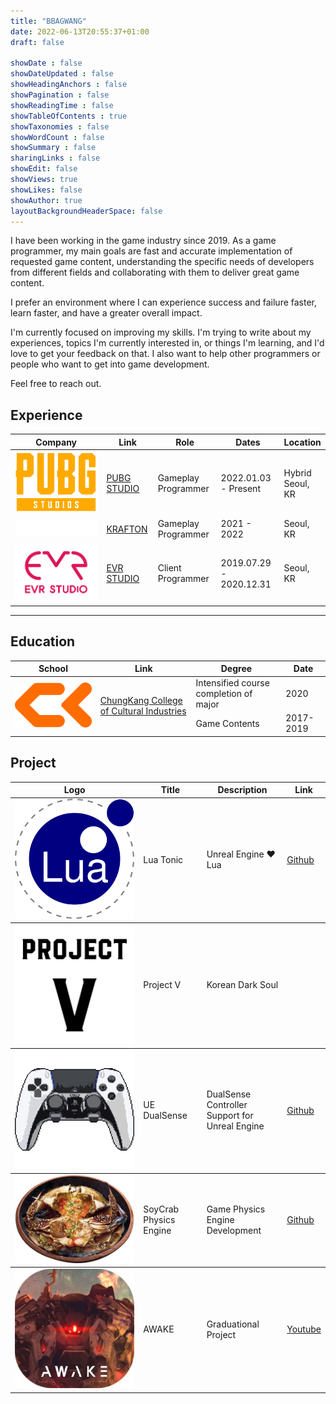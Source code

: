 ```yaml
---
title: "BBAGWANG"
date: 2022-06-13T20:55:37+01:00
draft: false

showDate : false
showDateUpdated : false
showHeadingAnchors : false
showPagination : false
showReadingTime : false
showTableOfContents : true
showTaxonomies : false 
showWordCount : false
showSummary : false
sharingLinks : false
showEdit: false
showViews: true
showLikes: false
showAuthor: true
layoutBackgroundHeaderSpace: false
---
```


I have been working in the game industry since 2019. As a game programmer, my main goals are fast and accurate implementation of requested game content, understanding the specific needs of developers from different fields and collaborating with them to deliver great game content.

I prefer an environment where I can experience success and failure faster, learn faster, and have a greater overall impact.

I'm currently focused on improving my skills. I'm trying to write about my experiences, topics I'm currently interested in, or things I'm learning, and I'd love to get your feedback on that. I also want to help other programmers or people who want to get into game development.

Feel free to reach out.

## Experience

<table>
    <thead>
        <tr>
            <th>Company</th>
            <th>Link</th>
            <th>Role</th>
            <th>Dates</th>
            <th>Location</th>
        </tr>
    </thead>
    <tbody>
        <tr>
            <td><img class="customEntitityLogo" src="PUBG_STUDIO.png"/></td>
            <td><a href="https://www.pubg.com/" target="_blank">PUBG STUDIO</a></td>
            <td>Gameplay Programmer</td>
            <td>2022.01.03 - Present</td>
            <td>Hybrid</br> Seoul, KR</td>
        </tr>
        <tr>
            <td><img class="customEntitityLogo" src="KRAFTON.png"/></td>
            <td><a href="https://krafton.com" target="_blank">KRAFTON</a></td>
            <td>Gameplay Programmer</td>
            <td>2021 - 2022</td>
            <td>Seoul, KR</td>
        </tr>
        <tr>
            <td rowspan=3><img class="customEntitityLogo" src="EVR.png"/></td>
            <td rowspan=3><a href="https://evrstudio.com/" target="_blank">EVR STUDIO</a></td>
			<td>Client Programmer</td>
            <td>2019.07.29 - 2020.12.31</td>
            <td>Seoul, KR</td>
        </tr>
    </tbody>
</table>

---

## Education

<table>
    <thead>
        <tr>
            <th>School</th>
            <th>Link</th>
            <th>Degree</th>
            <th>Date</th>
        </tr>
    </thead>
    <tbody>
        <tr>
            <td rowspan=4><img class="customEntitityLogo" src="CK.png"/></td>
            <td rowspan=4><a href="https://www.ck.ac.kr" target="_blank">ChungKang College of Cultural Industries</a></td>
        </tr>
        <tr>
            <td>Intensified course completion of major</td>
            <td>2020</td>
        </tr>
         <tr>
            <td>Game Contents</td>
            <td>2017-2019</td>
        </tr>
    </tbody>
</table>

## Project

<table>
    <thead>
        <tr>
            <th>Logo</th>
            <th>Title</th>
            <th>Description</th>
            <th>Link</th>
        </tr>
    </thead>
    <tbody>
         <tr>
            <td><img class="customEntitityAlbum" style="background-color:transparent" src="Lua.png"/></td>
            <td>Lua Tonic</td>
            <td>Unreal Engine ❤️ Lua</td>
            <td><a href="https://github.com/bbagwang/LuaTonic" target="_blank">Github</a></td>
        </tr>
    </tbody>
	<tbody>
         <tr>
            <td><img class="customEntitityAlbum" style="background-color:transparent" src="ProjectV.png"/></td>
            <td>Project V</td>
            <td>Korean Dark Soul</td>
            <td></td>
        </tr>
    </tbody>
	<tbody>
         <tr>
            <td><img class="customEntitityAlbum" style="background-color:transparent" src="DualSense.png"/></td>
            <td>UE DualSense</td>
            <td>DualSense Controller Support for<br> Unreal Engine</td>
            <td><a href="https://github.com/bbagwang/UE4DualSense" target="_blank">Github</a></td>
        </tr>
    </tbody>
	<tbody>
		<tr>
            <td><img class="customEntitityAlbum" style="background-color:transparent" src="SoyCrab.png"/></td>
            <td>SoyCrab Physics Engine</td>
            <td>Game Physics Engine Development</td>
            <td><a href="https://github.com/bbagwang/SoyCrabEngine" target="_blank">Github</a></td>
        </tr>
    </tbody>
	<tbody>
		<tr>
            <td><img class="customEntitityAlbum" style="background-color:transparent" src="AWAKE.jpg"/></td>
            <td>AWAKE</td>
            <td>Graduational Project</td>
            <td><a href="https://youtu.be/4p4KZ2LVVeE" target="_blank">Youtube</a></td>
        </tr>
    </tbody>
</table>